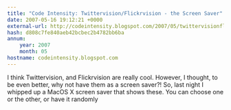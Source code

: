 ```yaml
---
title: "Code Intensity: Twittervision/Flickrvision - the Screen Saver"
date: 2007-05-16 19:12:21 +0000
external-url: http://codeintensity.blogspot.com/2007/05/twittervisionflickrvision-screen-saver.html
hash: d808c7fe840aeb42bcbec2b4782bb6ba
annum:
    year: 2007
    month: 05
hostname: codeintensity.blogspot.com
---
```


I think Twittervision, and Flickrvision are really cool. However, I thought, to be even better, why not have them as a screen saver?! So, last night I whipped up a MacOS X screen saver that shows these. You can choose one or the other, or have it randomly
